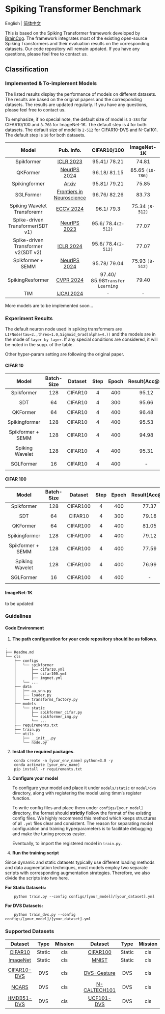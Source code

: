 # Spiking Transformer Benchmark
English | [简体中文](Readme_CN.md)

This is based on the Spiking Transformer framework developed by [BrainCog](https://github.com/BrainCog-X/Brain-Cog). The framework integrates most of the existing open-source Spiking Transformers and their evaluation results on the corresponding datasets.
Our code repository will remain updated. If you have any questions, please feel free to contact us.


## Classification

### Implemented & To-implement Models
The listed results display the performance of models on different datasets. The results are based on the original papers and the corresponding datasets. The results are updated regularly. If you have any questions, please feel free to contact us.

To emphasize, if no special note, the default size of model is ```3-384``` for CIFAR10/100 and ```8-768``` for ImageNet-1K. The default step is ```4``` for both datasets.
The default size of model is ```2-512``` for CIFAR10-DVS and N-Cal101. The default step is ```10``` for both datasets.

|                Model                |                                                                                  Pub. Info.                                                                                  |             CIFAR10/100             |     ImageNet-1K      |         CIFAR10-DVS         | N-Cal101 |
|:-----------------------------------:|:----------------------------------------------------------------------------------------------------------------------------------------------------------------------------:|:-----------------------------------:|:--------------------:|:---------------------------:|:--------:|
|             Spikformer              |                                                                [ICLR 2023](https://arxiv.org/abs/2209.15425)                                                                 |            95.41/ 78.21             |        74.81         |            78.9             |    -     |
|              QKFormer               |                                                               [NeurIPS 2024](https://arxiv.org/abs/2403.16552)                                                               |            96.18/ 81.15             | 85.65 ```(10-786)``` |      84.0```(T=16)```       |    -     |
|            Spikingformer            |                                                                  [Arxiv](https://arxiv.org/abs/2304.11954)                                                                   |            95.81/ 79.21             |        75.85         |            79.9             |    -     |
|              SGLFormer              |                           [Frontiers in Neuroscience](https://www.frontiersin.org/journals/neuroscience/articles/10.3389/fnins.2024.1371290/full)                            |            96.76/ 82.26             |        83.73         |            82.9             |    -     |         
|     Spiking Wavelet Transforemr     |                                                  [ECCV 2024](https://link.springer.com/chapter/10.1007/978-3-031-73116-7_2)                                                  |             96.1/ 79.3              | 75.34 ```(8-512)```  |            82.9             |  88.45   |
|  Spike-driven Transformer(SDT v1)   |                     [NeurIPS 2023](https://proceedings.neurips.cc/paper_files/paper/2023/hash/ca0f5358dbadda74b3049711887e9ead-Abstract-Conference.html)                     |       95.6/ 78.4```(2-512)```       |        77.07         |      80.0 ```(T=16)```      |    -     |
| Spike-driven Transformer v2(SDT v2) |                                                                [ICLR 2024](https://arxiv.org/abs/2404.03663)                                                                 |       95.6/ 78.4```(2-512)```       |        77.07         |      80.0 ```(T=16)```      |    -     |
|          Spikformer + SEMM          |                                                          [NeurIPS 2024](https://openreview.net/forum?id=WcIeEtY3AG)                                                          |            95.78/ 79.04             | 75.93 ```(8-512)```  |            82.32            |    -     |
|          SpikingResformer           | [CVPR 2024](https://openaccess.thecvf.com/content/CVPR2024/html/Shi_SpikingResformer_Bridging_ResNet_and_Vision_Transformer_in_Spiking_Neural_Networks_CVPR_2024_paper.html) | 97.40/ 85.98```Transfer Learning``` |        79.40         | 84.8```Transfer Learning``` |    -     |    
|                 TIM                 |                                                        [IJCAI 2024](https://www.ijcai.org/proceedings/2024/0347.pdf)                                                         |                  -                  |          -           |            81.6             |  79.00   |
More models are to be implemented soon...


### Experiment Results
The default neuron node used in spiking transformers are `LIFNode(tau=2.,thres=1.0,Sigmoid_Grad(alpha=4.))` and the models are in the mode of `layer by layer`. If any 
special conditions are considered, it will be noted in the supp. of the table.

Other hyper-param setting are following the original paper.
#### CIFAR 10
|       Model       | Batch-Size | Dataset | Step | Epoch | Result(Acc@1) |          supp.          |
|:-----------------:|:----------:|:-------:|:-------:|:-----:|:-------------:|:-----------------------:|
|    Spikformer     |    128     | CIFAR10 | 4 |  400  |     95.12     |            -            |
|                   |            |         |||
|        SDT        |     64     | CIFAR10 | 4 |  300  |     95.66     |            -            |
|                   |            |         |||
|     QKFormer      |     64     | CIFAR10 | 4 |  400  |     96.48     |            -            |
|                   |            |         |||
|   Spikingformer   |    128     | CIFAR10 | 4 |  400  |     95.53     |            -            |
|                   |            |         |||
| Spikformer + SEMM |    128     | CIFAR10 | 4 |  400  |     94.98     |            -            |
|                   |            |         |||
|  Spiking Wavelet  |    128     | CIFAR10 | 4 |  400  |     95.31     |            -            |
|                   |            |         |||
|     SGLFormer     |     16     | CIFAR10 | 4 |  400  |       -       |            -            |
|                   |            |         |||

#### CIFAR 100
|       Model       | Batch-Size | Dataset  | Step | Epoch | Result(Acc@1) |          supp.          |
|:-----------------:|:----------:|:--------:|:-------:|:-----:|:-------------:|:-----------------------:|
|    Spikformer     |    128     | CIFAR100 | 4 |  400  |     77.37     |            -            |
|                   |            |          |||
|        SDT        |     64     | CIFAR10  | 4 |  300  |     79.18     |            -            |
|                   |            |          |||
|     QKFormer      |     64     | CIFAR100 | 4 |  400  |     81.05     |            -            |
|                   |            |          |||
|   Spikingformer   |    128     | CIFAR100 | 4 |  400  |     79.12     |            -            |
|                   |            |          |||
| Spikformer + SEMM |    128     | CIFAR100 | 4 |  400  |     77.59     |            -            |
|                   |            |          |||
|  Spiking Wavelet  |    128     | CIFAR100 | 4 |  400  |     76.99     |            -            |
|                   |            |          |||
|     SGLFormer     |     16     | CIFAR100 | 4 |  400  |       -       |            -            |
|                   |            |          |||
#### ImageNet-1K
to be updated

### Guidelines
#### Code Environment
1. **The path configuration for your code repository should be as follows.**
```angular2html
.
├── Readme.md
└── cls
    ├── configs
    │   └── spikformer
    │       ├── cifar10.yml
    │       ├── cifar100.yml
    │       ├── imgnet.yml
    │   └── ...
    ├── data
    │   ├── aa_snn.py
    │   ├── loader.py
    │   └── transforms_factory.py
    ├── models
    │   └── static
    │       ├── spikformer_cifar.py
    │       └── spikformer_img.py
    │       └── ...
    ├── requirements.txt 
    ├── train.py
    └── utils
        ├── __init__.py
        └── node.py
```

2. **Install the required packages.**
```angular2html
    conda create -n [your_env_name] python=3.8 -y
    conda activate [your_env_name]
    pip install -r requirements.txt
```

3. **Configure your model**

    To configure your model and place it under ```models/static``` or ```model/dvs``` directory, along with registering the model using timm‘s register function.
    
    To write config files and place them under ```configs/[your_model]``` directory, the format should **strictly** flollow the format of the existing config files. We highly recommend this method which keeps structures of all ```.yml``` files clear and consistent. The reason for separating model configuration and training hyperparameters is to facilitate debugging and make the tuning process easier.
    
    Eventually, to import the registered model in ```train.py```.


4. **Run the training script**

Since dynamic and static datasets typically use different loading methods and data augmentation techniques, most models employ two separate scripts with corresponding augmentation strategies. Therefore, we also divide the scripts into two here.

**For Static Datasets:**
```angular2html
    python train.py --config configs/[your_model]/[your_dataset].yml
```



**For DVS Datasets:**
```angular2html
    python train_dvs.py --config configs/[your_model]/[your_dataset].yml 
```

### Supported Datasets
|                                                 Dataset                                                 |  Type  | Mission | |                                                    Dataset                                                    |  Type  | Mission  |
|:-------------------------------------------------------------------------------------------------------:|:------:|:-------:|:-:|:-------------------------------------------------------------------------------------------------------------:|:------:|:--------:|
|                                              [CIFAR10 ](https://www.cs.toronto.edu/~kriz/cifar.html)                                               | Static |   cls   | |                                                 [CIFAR100](https://www.cs.toronto.edu/~kriz/cifar.html)                                                  | Static |   cls    |
|                                 [ImageNet](https://www.image-net.org/)                                  | Static |   cls   | |                                  [MNIST](http://yann.lecun.com/exdb/mnist/)                                   | Static |   cls    |
|                                                                                                         |        |         | |                                                                                                               |        |          |
| [CIFAR10-DVS](https://www.frontiersin.org/journals/neuroscience/articles/10.3389/fnins.2017.00309/full) |  DVS   |   cls   | | [DVS-Gesture](https://research.ibm.com/publications/a-low-power-fully-event-based-gesture-recognition-system) |  DVS   |   cls    | 
|                      [NCARS](https://www.prophesee.ai/2018/03/13/dataset-n-cars/)                       |  DVS   |   cls   | |                     [N-CALTECH101](https://www.garrickorchard.com/datasets/n-caltech101)                      |  DVS   |   cls    |
|                            [HMDB51-DVS](https://arxiv.org/pdf/1910.03579v2)                             |  DVS   |   cls   | |                               [UCF101-DVS](https://arxiv.org/pdf/1910.03579v2)                                |  DVS   |   cls    |

